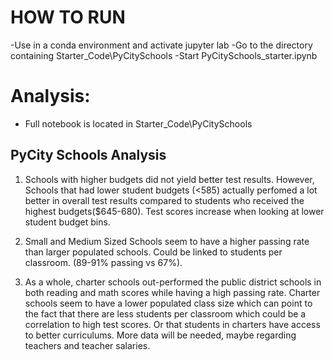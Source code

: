 # HOW TO RUN



-Use in a conda environment and activate jupyter lab 
-Go to the directory containing Starter_Code\PyCitySchools
-Start PyCitySchools_starter.ipynb



# Analysis:
* Full notebook is located in Starter_Code\PyCitySchools

## PyCity Schools Analysis

1. Schools with higher budgets did not yield better test results. However, Schools that had lower student budgets (<585) actually perfomed a lot better in overall test results compared to students who received the highest budgets($645-680). Test scores increase when looking at lower student budget bins.

2. Small and Medium Sized Schools seem to have a higher passing rate than larger populated schools. Could be linked to students per classroom. (89-91% passing vs 67%).

3. As a whole, charter schools out-performed the public district schools in both reading and math scores while having a high passing rate. Charter schools seem to have a lower populated class size which can point to the fact that there are less students per classroom which could be a correlation to high test scores. Or that students in charters have access to better curriculums. More data will be needed, maybe regarding teachers and teacher salaries.

